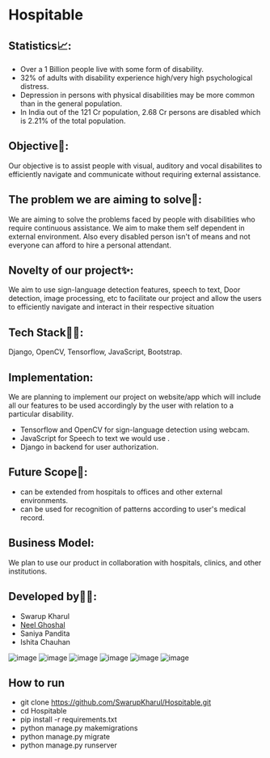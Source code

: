 # Hospitable
## Statistics📈:
- Over a 1 Billion people live with some form of disability.
- 32% of adults with disability experience high/very high psychological distress.
- Depression in persons with physical disabilities may be more common than in the general population.
- In India out of the 121 Cr population, 2.68 Cr persons are disabled which is 2.21% of the total population.
## Objective:notebook::
Our objective is to assist people with visual, auditory and vocal disabilites to efficiently navigate and communicate without requiring external assistance.
## The problem we are aiming to solve:thinking::
We are aiming to solve the problems faced by people with disabilities who require continuous assistance. We aim to make them self dependent in external environment. Also every disabled person isn't of means and not everyone can afford to hire a personal attendant.
## Novelty of our project:sparkles::
We aim to use sign-language detection features, speech to text, Door detection, image processing, etc to facilitate our project and allow the users to efficiently navigate and interact in their respective situation

## Tech Stack:man_technologist:: 
Django, OpenCV, Tensorflow, JavaScript, Bootstrap. 

## Implementation:  
We are planning to implement our project on website/app which will include all our features to be used accordingly by the user with relation to a particular disability.
- Tensorflow and OpenCV for sign-language detection using webcam. 
- JavaScript for Speech to text we would use . 
- Django in backend for user authorization.

## Future Scope:construction::
- can be extended from hospitals to offices and other external environments.
- can be used for recognition of patterns according to user's medical record.

## Business Model:
We plan to use our product in collaboration with hospitals, clinics, and other institutions.

## Developed by:office_worker::
- Swarup Kharul
- [Neel Ghoshal](https://github.com/NeelGhoshal)
- Saniya Pandita
- Ishita Chauhan

![image](https://user-images.githubusercontent.com/65753949/111891825-ce9bd000-8a1b-11eb-909f-745dfa19c4a4.png)
![image](https://user-images.githubusercontent.com/65753949/111892068-e411f980-8a1d-11eb-9561-15fe74619701.png)
![image](https://user-images.githubusercontent.com/65753949/111891771-5503e200-8a1b-11eb-8806-70107afdf604.png)
![image](https://user-images.githubusercontent.com/65753949/111891780-74027400-8a1b-11eb-823f-481c636b0f0c.png)
![image](https://user-images.githubusercontent.com/65753949/111891790-8aa8cb00-8a1b-11eb-883e-faea5b200088.png)
![image](https://user-images.githubusercontent.com/65753949/111891802-a14f2200-8a1b-11eb-871d-b49b4f4d507c.png)





## How to run
- git clone https://github.com/SwarupKharul/Hospitable.git
- cd Hospitable
- pip install -r requirements.txt
- python manage.py makemigrations
- python manage.py migrate
- python manage.py runserver
